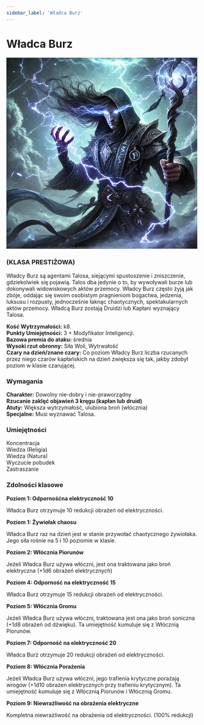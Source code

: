 ```yaml
---
sidebar_label: 'Władca Burz'
---
```



# Władca Burz

![władca burz](../../static/img/wiki/wiki-klasy/storm-lord.png)

### (KLASA PRESTIŻOWA)
Władcy Burz są agentami Talosa, siejącymi spustoszenie i zniszczenie, gdziekolwiek się pojawią. Talos dba jedynie o to, by wywoływali burze lub dokonywali widowiskowych aktów przemocy. Władcy Burz często żyją jak zbóje, oddając się swoim osobistym pragnieniom bogactwa, jedzenia, luksusu i rozpusty, jednocześnie łaknąc chaotycznych, spektakularnych aktów przemocy. Władcą Burz zostają Druidzi lub Kapłani wyznający Talosa.


**Kość Wytrzymałości:** k8.\
**Punkty Umiejętności:** 3 + Modyfikator Inteligencji.\
**Bazowa premia do ataku:** średnia\
**Wysoki rzut obronny:** Siła Woli, Wytrwałość\
**Czary na dzień/znane czary:** Co poziom Władcy Burz liczba rzucanych przez niego czarów kapłańskich na dzień zwiększa się tak, jakby zdobył poziom w klasie czarującej.

### Wymagania
**Charakter:** Dowolny nie-dobry i nie-praworządny\
**Rzucanie zaklęć objawień 3 kręgu (kapłan lub druid)**\
**Atuty:** Większa wytrzymałość, ulubiona broń (włócznia)\
**Specjalne:** Musi wyznawać Talosa.


### Umiejętności
Koncentracja\
Wiedza (Religia)\
Wiedza (Natura)\
Wyczucie pobudek\
Zastraszanie


### Zdolności klasowe

**Poziom 1: Odpornośćna elektryczność 10**

Władca Burz otrzymuje 10 redukcji obrażeń od elektryczności.

**Poziom 1: Żywiołak chaosu**

Władca Burz raz na dzień jest w stanie przywołać chaotycznego żywiołaka. Jego siła rośnie na 5 i 10 poziomie w klasie.

**Poziom 2: Włócznia Piorunów**

Jeżeli Władca Burz używa włóczni, jest ona traktowana jako broń elektryczna (+1d6 obrażeń elektrycznych)

**Poziom 4: Odporność na elektryczność 15**

Władca Burz otrzymuje 15 redukcji obrażeń od elektryczności.

**Poziom 5: Włócznia Gromu**

Jeżeli Władca Burz używa włóczni, traktowana jest ona jako broń soniczna (+1d8 obrażeń od dźwięku). Ta umiejętność kumuluje się z Włócznią Piorunów.

**Poziom 7: Odporność na elektryczność 20**

Władca Burz otrzymuje 20 redukcji obrażeń od elektryczności.

**Poziom 8: Włócznia Porażenia**

Jeżeli Władca Burz używa włóczni, jego trafienia krytyczne porażają wrogów (+1d10 obrażen elektrycznych przy trafieniu krytycznym). Ta umiejętność kumuluje się z Włócznią Piorunów i Włócznią Gromu.

**Poziom 9: Niewrażliwość na obrażenia elektryczne**

Kompletna niewrażliwość na obrażenia od elektryczności. (100% redukcji)

